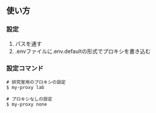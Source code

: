 ## 使い方

### 設定
1. パスを通す
2. .envファイルに.env.defaultの形式でプロキシを書き込む

### 設定コマンド
```
# 研究室用のプロキシの設定
$ my-proxy lab

# プロキシなしの設定
$ my-proxy none
```